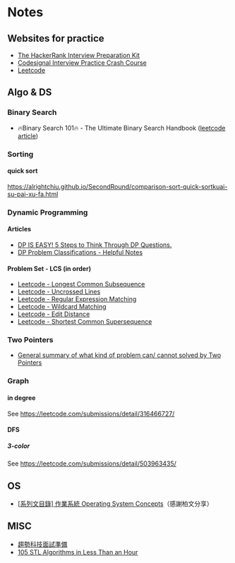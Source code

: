 # Notes

## Websites for practice
* [The HackerRank Interview Preparation Kit](https://www.hackerrank.com/interview/interview-preparation-kit)
* [Codesignal Interview Practice Crash Course](https://www.hackerrank.com/interview/interview-preparation-kit)
* [Leetcode](https://leetcode.com/problemset/top-interview-questions/)

## Algo & DS

### Binary Search
* 🔥Binary Search 101🔥 - The Ultimate Binary Search Handbook ([leetcode article](https://leetcode.com/problems/binary-search/discuss/423162/Binary-Search-101-The-Ultimate-Binary-Search-Handbook))

### Sorting

#### quick sort
https://alrightchiu.github.io/SecondRound/comparison-sort-quick-sortkuai-su-pai-xu-fa.html

### Dynamic Programming

#### Articles
* [DP IS EASY! 5 Steps to Think Through DP Questions.](https://leetcode.com/problems/target-sum/discuss/455024/dp-is-easy-5-steps-to-think-through-dp-questions)
* [DP Problem Classifications - Helpful Notes](https://leetcode.com/problems/longest-palindromic-subsequence/discuss/222605/DP-Problem-Classifications-Helpful-Notes)

#### Problem Set - LCS (in order)
* [Leetcode - Longest Common Subsequence](https://leetcode.com/problems/longest-common-subsequence/)
* [Leetcode - Uncrossed Lines](https://leetcode.com/problems/uncrossed-lines/)
* [Leetcode - Regular Expression Matching](https://leetcode.com/problems/regular-expression-matching/)
* [Leetcode - Wildcard Matching](https://leetcode.com/problems/wildcard-matching/)
* [Leetcode - Edit Distance](https://leetcode.com/problems/edit-distance/)
* [Leetcode - Shortest Common Supersequence](https://leetcode.com/problems/shortest-common-supersequence/)

### Two Pointers
* [General summary of what kind of problem can/ cannot solved by Two Pointers](https://leetcode.com/problems/subarray-sum-equals-k/discuss/301242/General-summary-of-what-kind-of-problem-can-cannot-solved-by-Two-Pointers)

### Graph

#### in degree
See https://leetcode.com/submissions/detail/316466727/

#### DFS

##### 3-color
See https://leetcode.com/submissions/detail/503963435/

## OS
* [[系列文目錄] 作業系統 Operating System Concepts](https://mropengate.blogspot.com/2017/09/operating-system-concepts.html)（感謝柏文分享）

## MISC
* [趨勢科技面試準備](https://hackmd.io/@1eft0ver/HJH4ebBmN?type=view)
* [105 STL Algorithms in Less Than an Hour](https://www.youtube.com/watch?v=bFSnXNIsK4A)
